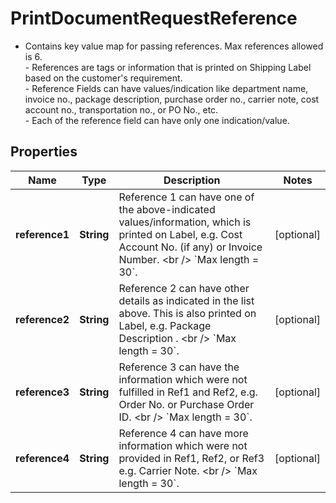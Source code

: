 

# PrintDocumentRequestReference

- Contains key value map for passing references. Max references allowed is 6. <br /> - References are tags or information that is printed on Shipping Label based on the customer's requirement.<br /> - Reference Fields can have values/indication like department name, invoice no., package description, purchase order no., carrier note, cost account no., transportation no., or PO No., etc. <br /> - Each of the reference field can have only one indication/value. 

## Properties

| Name | Type | Description | Notes |
|------------ | ------------- | ------------- | -------------|
|**reference1** | **String** | Reference 1 can have one of the above-indicated values/information, which is printed on Label, e.g. Cost Account No. (if any) or Invoice Number. &lt;br /&gt; &#x60;Max length &#x3D; 30&#x60;. |  [optional] |
|**reference2** | **String** | Reference 2 can have other details as indicated in the list above. This is also printed on Label, e.g. Package Description . &lt;br /&gt; &#x60;Max length &#x3D; 30&#x60;. |  [optional] |
|**reference3** | **String** | Reference 3 can have the information which were not fulfilled in Ref1 and Ref2, e.g. Order No. or Purchase Order ID. &lt;br /&gt; &#x60;Max length &#x3D; 30&#x60;. |  [optional] |
|**reference4** | **String** | Reference 4 can have more information which were not provided in Ref1, Ref2, or Ref3 e.g. Carrier Note. &lt;br /&gt; &#x60;Max length &#x3D; 30&#x60;. |  [optional] |



